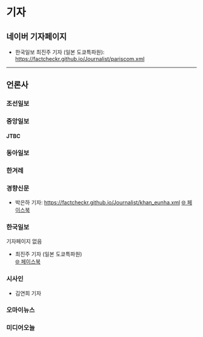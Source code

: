 # 기자

## 네이버 기자페이지
  - 한국일보 최진주 기자 (일본 도쿄특파원): https://factcheckr.github.io/Journalist/pariscom.xml

---

## 언론사

### 조선일보

### 중앙일보
  #### JTBC


### 동아일보

### 한겨레

### 경향신문
  - 박은하 기자: https://factcheckr.github.io/Journalist/khan_eunha.xml 
   [🌐 페이스북](https://www.facebook.com/eunha.park.9406)
### 한국일보
기자페이지 없음
  - 최진주 기자 (일본 도쿄특파원)  
   [🌐 페이스북](https://www.facebook.com/pariscom)
### 시사인
  - 김연희 기자

### 오마이뉴스

### 미디어오늘
